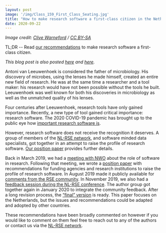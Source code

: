 ```yaml
---
layout: post
image: '/img/Class_159_First_Class_Seating.jpg'
title: "How to make research software a first-class citizen in the Netherlands?"
date: 2020-09-22
---
```

*Image credit: [Clive Warneford](https://commons.wikimedia.org/wiki/File:Class_159_First_Class_Seating.jpg) / [CC BY-SA](https://creativecommons.org/licenses/by-sa/2.0)*


TL;DR -- Read [our recommendations](https://doi.org/10.5281/zenodo.4015242) to make research software a first-class citizen.

<!--break-->

*This blog post is also posted [here](https://openworking.wordpress.com/2020/09/23/how-to-make-research-software-a-first-class-citizen-in-the-netherlands/) and [here](https://dans.knaw.nl/en/current/news/201craising-the-profile-of-research-software201d-2013-a-new-position-paper-contributing-to-open-science).*

Antoni van Leeuwenhoek is considered the father of microbiology. His discovery of microbes, using the lenses he made himself, created an entire new field of research. He was at the same time a researcher and a tool maker: his research would have not been possible without the tools he built. Leeuwenhoek was well known for both his discoveries in microbiology as well as the unmatched quality of his lenses.

Four centuries after Leeuwenhoek, research tools have only gained importance. Recently, a new type of tool gained critical importance: research software. The 2020 COVID-19 pandemic has brought up to the public eye how [important research software is](https://www.software.ac.uk/blog/2020-05-07-better-software-better-covid-19-research).


However, research software does not receive the recognition it deserves. A group of members of the [NL-RSE network](http://nl-rse.org/), and software minded data specialists, got together in an attempt to raise the profile of research software. [Our position paper](https://doi.org/10.5281/zenodo.4015242) provides further details.

Back in March 2019, we had a [meeting with NWO](http://doi.org/10.5281/zenodo.2647436) about the role of software in research. Following that meeting, we wrote a [position paper](https://doi.org/10.5281/zenodo.3378571) with recommendations for funding agencies and research institutions to raise the profile of research software. In August 2019 made it publicly available for [comments from the RSE community](/posts/2019-09-17-RaisingResearchSoftware). In November 2019, we also had a [feedback session during the NL-RSE conference](/events/nl-rse19). The author group got together again in January 2020 to integrate the community feedback. After a long revision process, the [“final” version](https://doi.org/10.5281/zenodo.4015242) is ready. This paper focuses on the Netherlands, but the issues and recommendations could be adapted and adopted by other countries.

These recommendations have been broadly commented on however if you would like to comment on them feel free to reach out to any of the authors or contact us via the [NL-RSE network](http://localhost:3000/pages/community).

